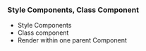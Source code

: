 ### Style Components, Class Component

- Style Components
- Class component
- Render within one parent Component
